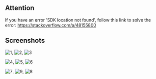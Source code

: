 ## Attention
If you have an error 'SDK location not found', follow this link to solve the error: https://stackoverflow.com/a/48155800

## Screenshots
![1](https://github.com/ducdungbui1712/MusicApplicationAndroid/assets/123966272/46f149c2-802e-490c-a505-f638a74f3a8e), ![2](https://github.com/ducdungbui1712/MusicApplicationAndroid/assets/123966272/c1236a23-bd0a-4766-b12e-c790bef8164f), ![3](https://github.com/ducdungbui1712/MusicApplicationAndroid/assets/123966272/1c641b81-e53a-4320-be68-401890f3a497)

![4](https://github.com/ducdungbui1712/MusicApplicationAndroid/assets/123966272/1615b698-7cfb-42c5-a17d-aadcd1151e0e), ![5](https://github.com/ducdungbui1712/MusicApplicationAndroid/assets/123966272/481ed484-ab59-423c-899a-f0c1190e02ce), ![6](https://github.com/ducdungbui1712/MusicApplicationAndroid/assets/123966272/430527fa-d129-4137-a0fe-102ac875f886)

![7](https://github.com/ducdungbui1712/MusicApplicationAndroid/assets/123966272/5a23effc-28b3-427b-a895-0827aaa9f259), ![9](https://github.com/ducdungbui1712/MusicApplicationAndroid/assets/123966272/ae3968ca-04d6-4be8-8700-6c46e75725bd), ![8](https://github.com/ducdungbui1712/MusicApplicationAndroid/assets/123966272/bbc352e7-26c0-4074-818f-e23a55888c2e)



